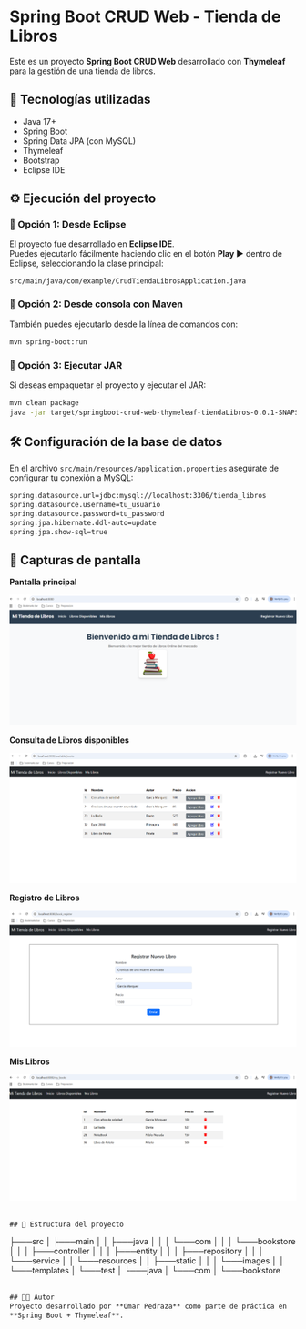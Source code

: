 # Spring Boot CRUD Web - Tienda de Libros

Este es un proyecto **Spring Boot CRUD Web** desarrollado con **Thymeleaf** para la gestión de una tienda de libros.

## 🚀 Tecnologías utilizadas
- Java 17+
- Spring Boot
- Spring Data JPA (con MySQL)
- Thymeleaf
- Bootstrap
- Eclipse IDE

## ⚙️ Ejecución del proyecto

### 🔹 Opción 1: Desde Eclipse
El proyecto fue desarrollado en **Eclipse IDE**.  
Puedes ejecutarlo fácilmente haciendo clic en el botón **Play ▶️** dentro de Eclipse, seleccionando la clase principal:

```
src/main/java/com/example/CrudTiendaLibrosApplication.java
```

### 🔹 Opción 2: Desde consola con Maven
También puedes ejecutarlo desde la línea de comandos con:

```bash
mvn spring-boot:run
```

### 🔹 Opción 3: Ejecutar JAR
Si deseas empaquetar el proyecto y ejecutar el JAR:

```bash
mvn clean package
java -jar target/springboot-crud-web-thymeleaf-tiendaLibros-0.0.1-SNAPSHOT.jar
```

## 🛠 Configuración de la base de datos
En el archivo `src/main/resources/application.properties` asegúrate de configurar tu conexión a MySQL:

```properties
spring.datasource.url=jdbc:mysql://localhost:3306/tienda_libros
spring.datasource.username=tu_usuario
spring.datasource.password=tu_password
spring.jpa.hibernate.ddl-auto=update
spring.jpa.show-sql=true
```

## 📸 Capturas de pantalla

**Pantalla principal**

![inicio](https://raw.githubusercontent.com/omarpedraza1979/springboot-crud-web-thymeleaf-tiendaLibros/main/docs/images/inicial.png)

**Consulta de Libros disponibles**

![Libros Disponibles](https://raw.githubusercontent.com/omarpedraza1979/springboot-crud-web-thymeleaf-tiendaLibros/main/docs/images/LibrosDisponibles.png)

**Registro de Libros**

![Registrar Libros](https://raw.githubusercontent.com/omarpedraza1979/springboot-crud-web-thymeleaf-tiendaLibros/main/docs/images/RegistrarLibro.png)

**Mis Libros**

![Mis Libros](https://raw.githubusercontent.com/omarpedraza1979/springboot-crud-web-thymeleaf-tiendaLibros/main/docs/images/MisLibros.png)



```

## 📂 Estructura del proyecto

```

├───src
│   ├───main
│   │   ├───java
│   │   │   └───com
│   │   │       └───bookstore
│   │   │           ├───controller
│   │   │           ├───entity
│   │   │           ├───repository
│   │   │           └───service
│   │   └───resources
│   │       ├───static
│   │       │   └───images
│   │       └───templates
│   └───test
│       └───java
│           └───com
│               └───bookstore


```

## 👨‍💻 Autor
Proyecto desarrollado por **Omar Pedraza** como parte de práctica en **Spring Boot + Thymeleaf**.
